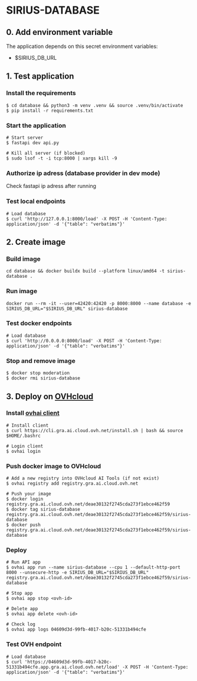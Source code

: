 # SIRIUS-DATABASE

## 0. Add environment variable
The application depends on this secret environment variables:
- $SIRIUS_DB_URL

## 1. Test application

### Install the requirements

```
$ cd database && python3 -m venv .venv && source .venv/bin/activate
$ pip install -r requirements.txt
```

### Start the application
```
# Start server
$ fastapi dev api.py

# Kill all server (if blocked)
$ sudo lsof -t -i tcp:8000 | xargs kill -9
```


### Authorize ip adress (database provider in dev mode)
Check fastapi ip adress after running

### Test local endpoints
```
# Load database
$ curl 'http://127.0.0.1:8000/load' -X POST -H 'Content-Type: application/json' -d '{"table": "verbatims"}'
```

## 2. Create image
### Build image
```
cd database && docker buildx build --platform linux/amd64 -t sirius-database .
```
### Run image
```
docker run --rm -it --user=42420:42420 -p 8000:8000 --name database -e SIRIUS_DB_URL="$SIRIUS_DB_URL" sirius-database
```
### Test docker endpoints
```
# Load database
$ curl 'http://0.0.0.0:8000/load' -X POST -H 'Content-Type: application/json' -d '{"table": "verbatims"}'
```

### Stop and remove image
```
$ docker stop moderation 
$ docker rmi sirius-database
```

## 3. Deploy on [OVHcloud](https://help.ovhcloud.com/csm/en-public-cloud-ai-deploy-build-use-custom-image?id=kb_article_view&sysparm_article=KB0057405)

### Install [ovhai client](https://help.ovhcloud.com/csm/en-gb-public-cloud-ai-cli-install-client?id=kb_article_view&sysparm_article=KB0047844)
```
# Install client
$ curl https://cli.gra.ai.cloud.ovh.net/install.sh | bash && source $HOME/.bashrc

# Login client
$ ovhai login
```

### Push docker image to OVHcloud
```
# Add a new registry into OVHcloud AI Tools (if not exist)
$ ovhai registry add registry.gra.ai.cloud.ovh.net

# Push your image
$ docker login registry.gra.ai.cloud.ovh.net/deae30132f2745cda273f1ebce462f59
$ docker tag sirius-database registry.gra.ai.cloud.ovh.net/deae30132f2745cda273f1ebce462f59/sirius-database
$ docker push registry.gra.ai.cloud.ovh.net/deae30132f2745cda273f1ebce462f59/sirius-database
```

### Deploy
```
# Run API app
$ ovhai app run --name sirius-database --cpu 1 --default-http-port 8000 --unsecure-http -e SIRIUS_DB_URL="$SIRIUS_DB_URL" registry.gra.ai.cloud.ovh.net/deae30132f2745cda273f1ebce462f59/sirius-database

# Stop app
$ ovhai app stop <ovh-id>

# Delete app
$ ovhai app delete <ovh-id>

# Check log
$ ovhai app logs 04609d3d-99fb-4017-b20c-51331b494cfe
```

### Test OVH endpoint
```
# Load database
$ curl 'https://04609d3d-99fb-4017-b20c-51331b494cfe.app.gra.ai.cloud.ovh.net/load' -X POST -H 'Content-Type: application/json' -d '{"table": "verbatims"}'
```